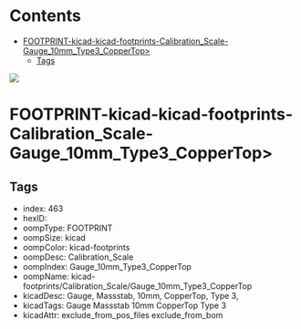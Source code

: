 



Contents
========

* [FOOTPRINT-kicad-kicad-footprints-Calibration_Scale-Gauge_10mm_Type3_CopperTop>](#footprint-kicad-kicad-footprints-calibration_scale-gauge_10mm_type3_coppertop)
	* [Tags](#tags)
  
![][im]
# FOOTPRINT-kicad-kicad-footprints-Calibration_Scale-Gauge_10mm_Type3_CopperTop>

## Tags

- index: 463
- hexID: 
- oompType: FOOTPRINT
- oompSize: kicad
- oompColor: kicad-footprints
- oompDesc: Calibration_Scale
- oompIndex: Gauge_10mm_Type3_CopperTop
- oompName: kicad-footprints/Calibration_Scale/Gauge_10mm_Type3_CopperTop
- kicadDesc: Gauge, Massstab, 10mm, CopperTop, Type 3,
- kicadTags: Gauge Massstab 10mm CopperTop Type 3
- kicadAttr: exclude_from_pos_files exclude_from_bom



[im]: image.png
